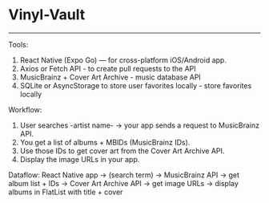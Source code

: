 # Vinyl-Vault
-------------------
Tools: 
1. React Native (Expo Go) — for cross-platform iOS/Android app.
2. Axios or Fetch API - to create pull requests to the API
3. MusicBrainz + Cover Art Archive - music database API
4. SQLite or AsyncStorage to store user favorites locally - store favorites locally

Workflow:
1. User searches -artist name- → your app sends a request to MusicBrainz API.
2. You get a list of albums + MBIDs (MusicBrainz IDs).
3. Use those IDs to get cover art from the Cover Art Archive API.
4. Display the image URLs in your app.

Dataflow: 
React Native app → (search term) → MusicBrainz API
→ get album list + IDs → Cover Art Archive API → get image URLs
→ display albums in FlatList with title + cover
